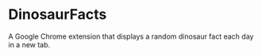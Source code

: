 # DinosaurFacts

A Google Chrome extension that displays a random dinosaur fact each day in a new tab.